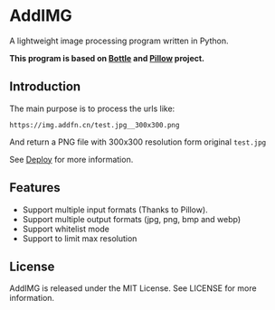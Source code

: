 # AddIMG
A lightweight image processing program written in Python.

**This program is based on [Bottle](https://github.com/bottlepy/bottle) and [Pillow](https://github.com/python-pillow/Pillow) project.**


## Introduction

The main purpose is to process the urls like:

```
https://img.addfn.cn/test.jpg__300x300.png
```

And return a PNG file with 300x300 resolution form original `test.jpg`

See [Deploy](./deploy.md) for more information.

## Features

- Support multiple input formats (Thanks to Pillow).
- Support multiple output formats (jpg, png, bmp and webp)
- Support whitelist mode
- Support to limit max resolution

## License
AddIMG is released under the MIT License. See LICENSE for more information.